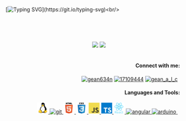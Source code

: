 <br/><br/><br/>

[![Typing SVG](https://readme-typing-svg.herokuapp.com?font=hack&size=40&center=true&vCenter=true&width=1000&lines=Hi+👋,+I'm+Gean+Gonçalves;A+fullstack+developer+from+Brazil.)](https://git.io/typing-svg)<br/>

<br/><br/><br>

<div align="center">
  <img height="150em" src="https://github-readme-stats.vercel.app/api?username=anuraghazra&count_private=true&show_icons=true&locale=en&theme=nord" />
  <img height="150em" src="https://github-readme-stats.vercel.app/api/top-langs?username=anuraghazra&count_private=true&show_icons=true&locale=en&layout=compact&theme=nord" />
</div>

<br/>

<h4 align="right">Connect with me:&nbsp;&nbsp;&nbsp;&nbsp;&nbsp;&nbsp;&nbsp;&nbsp;&nbsp;&nbsp;</h4>
<p align="right">
  <a href="https://linkedin.com/in/gean634n" target="blank"><img align="center" src="https://raw.githubusercontent.com/rahuldkjain/github-profile-readme-generator/master/src/images/icons/Social/linked-in-alt.svg" alt="gean634n" height="25" width="30" /></a>
<a href="https://stackoverflow.com/users/17109444" target="blank"><img align="center" src="https://raw.githubusercontent.com/rahuldkjain/github-profile-readme-generator/master/src/images/icons/Social/stack-overflow.svg" alt="17109444" height="25" width="30" /></a>
<a href="https://www.hackerrank.com/gean_a_l_c" target="blank"><img align="center" src="https://raw.githubusercontent.com/rahuldkjain/github-profile-readme-generator/master/src/images/icons/Social/hackerrank.svg" alt="gean_a_l_c" height="25" width="30" /></a>&nbsp;&nbsp;&nbsp;&nbsp;&nbsp;&nbsp;&nbsp;&nbsp;&nbsp;&nbsp;
</p>

<h4 align="right">Languages and Tools:&nbsp;&nbsp;&nbsp;&nbsp;&nbsp;&nbsp;&nbsp;&nbsp;&nbsp;&nbsp;</h4>
<p align="right">
   <a href="https://www.linux.org/" target="_blank"> <img src="https://raw.githubusercontent.com/devicons/devicon/master/icons/linux/linux-original.svg" alt="linux" height="30" width="30" /> </a> <a href="https://git-scm.com/" target="_blank"> <img src="https://www.vectorlogo.zone/logos/git-scm/git-scm-icon.svg" alt="git" height="30" width="30" /> </a> <a href="https://www.w3.org/html/" target="_blank"> <img src="https://raw.githubusercontent.com/devicons/devicon/master/icons/html5/html5-original-wordmark.svg" alt="html5" height="30" width="30" /> </a>  <a href="https://www.w3schools.com/css/" target="_blank"> <img src="https://raw.githubusercontent.com/devicons/devicon/master/icons/css3/css3-original-wordmark.svg" alt="css3"  height="30" width="30" /> </a> <a href="https://developer.mozilla.org/en-US/docs/Web/JavaScript" target="_blank"> <img src="https://raw.githubusercontent.com/devicons/devicon/master/icons/javascript/javascript-original.svg" alt="javascript" width="30" height="30"/> </a> <a href="https://www.typescriptlang.org/" target="_blank"> <img src="https://raw.githubusercontent.com/devicons/devicon/master/icons/typescript/typescript-original.svg" alt="typescript" height="30" width="30" /> </a> <a href="https://reactjs.org/" target="_blank"> <img src="https://raw.githubusercontent.com/devicons/devicon/master/icons/react/react-original-wordmark.svg" alt="react" height="30" width="30"/> </a>
<a href="https://angular.io/" target="_blank"> <img src="https://cdn.worldvectorlogo.com/logos/angular-icon-1.svg" alt="angular" height="30" width="30" /> <a href="https://www.arduino.cc/" target="_blank"> <img src="https://cdn.worldvectorlogo.com/logos/arduino-1.svg" alt="arduino" height="30" width="30" /> </a>&nbsp;&nbsp;&nbsp;&nbsp;&nbsp;&nbsp;&nbsp;&nbsp;&nbsp;&nbsp;
</p>

